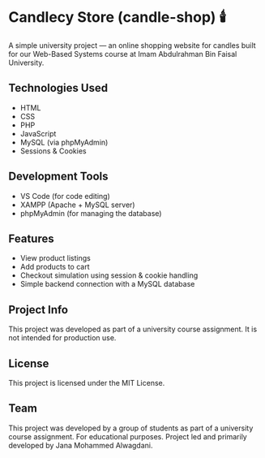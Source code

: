 # Candlecy Store (candle-shop) 🕯️
A simple university project — an online shopping website for candles built for our Web-Based Systems course at Imam Abdulrahman Bin Faisal University.

## Technologies Used
- HTML
- CSS
- PHP
- JavaScript
- MySQL (via phpMyAdmin)
- Sessions & Cookies
  
## Development Tools
- VS Code (for code editing)
- XAMPP (Apache + MySQL server)
- phpMyAdmin (for managing the database)
  
## Features
- View product listings
- Add products to cart
- Checkout simulation using session & cookie handling
- Simple backend connection with a MySQL database

## Project Info
This project was developed as part of a university course assignment. It is not intended for production use.

## License
This project is licensed under the MIT License.

## Team
This project was developed by a group of students as part of a university course assignment. For educational purposes. 
Project led and primarily developed by Jana Mohammed Alwagdani.
